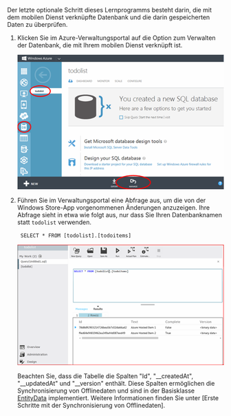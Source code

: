 
Der letzte optionale Schritt dieses Lernprogramms besteht darin, die mit dem mobilen Dienst verknüpfte Datenbank und die darin gespeicherten Daten zu überprüfen.

1. Klicken Sie im Azure-Verwaltungsportal auf die Option zum Verwalten der Datenbank, die mit Ihrem mobilen Dienst verknüpft ist.
 
	![Anmelden zum Verwalten der SQL-Datenbank](./media/mobile-services-dotnet-backend-view-sql-data/manage-sql-azure-database.png)

2. Führen Sie im Verwaltungsportal eine Abfrage aus, um die von der Windows Store-App vorgenommenen Änderungen anzuzeigen. Ihre Abfrage sieht in etwa wie folgt aus, nur dass Sie Ihren Datenbanknamen statt <code>todolist</code> verwenden.</p>

        SELECT * FROM [todolist].[todoitems]

    ![gespeicherte Elemente der SQL-Datenbank abfragen](./media/mobile-services-dotnet-backend-view-sql-data/sql-azure-query.png)

	Beachten Sie, dass die Tabelle die Spalten "Id", "__createdAt", "__updatedAt" und "__version" enthält. Diese Spalten ermöglichen die Synchronisierung von Offlinedaten und sind in der Basisklasse [EntityData](http://msdn.microsoft.com/library/microsoft.windowsazure.mobile.service.entitydata.aspx) implementiert. Weitere Informationen finden Sie unter [Erste Schritte mit der Synchronisierung von Offlinedaten].

<!---HONumber=August15_HO6-->